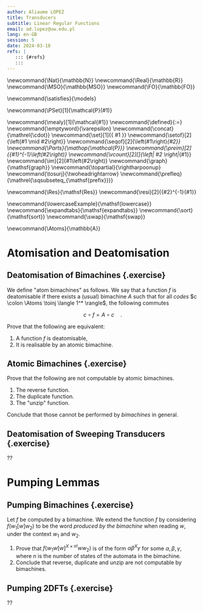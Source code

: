 ```yaml
---
author: Aliaume LOPEZ
title: Transducers
subtitle: Linear Regular Functions
email: ad.lopez@uw.edu.pl
lang: en-GB
session: 5
date: 2024-03-18
refs: |
   ::: {#refs}
   :::
---
```


<!-- These are the latex command used in this document --->
\newcommand{\Nat}{\mathbb{N}}
\newcommand{\Real}{\mathbb{R}}
\newcommand{\MSO}{\mathbb{MSO}}
\newcommand{\FO}{\mathbb{FO}}

\newcommand{\satisfies}{\models}

\newcommand{\PSet}[1]{\mathcal{P}(#1)}

\newcommand{\mealy}[1]{\mathcal{#1}}
\newcommand{\defined}{:=}
\newcommand{\emptyword}{\varepsilon}
\newcommand{\concat}{\mathrel{\cdot}}
\newcommand{\set}[1]{\{ #1 \}}
\newcommand{\setof}[2]{\left\{#1 \mid #2\right\}}
\newcommand{\seqof}[2]{\left(#1\right)_{#2}}
\newcommand{\Parts}{\mathop{\mathcal{P}}}
\newcommand{\preim}[2]{{#1}^{-1}\left(#2\right)}
\newcommand{\vcount}[2][]{\left| #2 \right|_{#1}}
\newcommand{\im}[2]{#1\left(#2\right)}
\newcommand{\graph}{\mathsf{graph}}
\newcommand{\topartial}{\rightharpoonup}
\newcommand{\tosurj}{\twoheadrightarrow}
\newcommand{\prefleq}{\mathrel{\sqsubseteq_{\mathsf{prefix}}}}

\newcommand{\Res}{\mathsf{Res}}
\newcommand{\resi}[2]{{#2}^{-1}{#1}}

\newcommand{\lowercaseExample}{\mathsf{lowercase}}
\newcommand{\expandtabs}{\mathsf{expandtabs}}
\newcommand{\sort}{\mathsf{sort}}
\newcommand{\swap}{\mathsf{swap}}

\newcommand{\Atoms}{\mathbb{A}}

<!-- end of the custom commands -->


# Atomisation and Deatomisation

## Deatomisation of Bimachines {.exercise}

We define "atom bimachines" as follows.
We say that a function $f$ is deatomisable if there exists a (usual) bimachine $A$
such that for all *codes* $c \colon \Atoms \toinj \langle 1^* \rangle$,
the following commutes

$$
c \circ f = A \circ c \quad .
$$

Prove that the following are equivalent:

1. A function $f$ is deatomisable,
2. It is realisable by an atomic bimachine.


## Atomic Bimachines {.exercise}

Prove that the following are not computable by atomic bimachines.

1. The reverse function.
2. The duplicate function.
3. The "unzip" function.

Conclude that those cannot be performed by *bimachines* in general.

## Deatomisation of Sweeping Transducers {.exercise}

??

# Pumping Lemmas

## Pumping Bimachines {.exercise}

Let $f$ be computed by a bimachine. We extend the function $f$ by considering
$f(w_1 [w] w_2)$ to be the word *produced by the bimachine* when reading $w$,
under the context $w_1$ and $w_2$. 

1. Prove that $f(w_1 w [w]^{X \times n!} w  w_2)$ is of the form $\alpha
   \beta^X \gamma$ for some $\alpha, \beta, \gamma$, where $n$ is the number of
   states of the automata in the bimachine.
2. Conclude that reverse, duplicate and unzip are not computable by bimachines.

## Pumping 2DFTs {.exercise}

??
